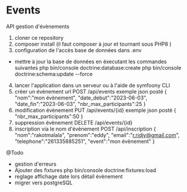 # Events
API gestion d'évènements

1) cloner ce repository
2) composer install (il faut composer à jour et tournant sous PHP8 )
3) configuration de l'accès base de données dans .env
 * mettre à jour la base de données en éxecutant les commandes suivantes 
 php bin/console doctrine:database:create
 php bin/console doctrine:schema:update --force
4) lancer l'application dans un serveur ou à l'aide de symfoony CLI
5) créer un évènement
url POST /api/events
exemple json posté
{
"nom":"mon évènement",
"date_debut":"2023-06-03",
"date_fin":"2023-06-03",
"nbr_max_participants":25
}
6) modification évènement
PUT /api/events/{id}
exemple json posté
{
"nbr_max_participants":50
}
7) suppression évènement
DELETE /api/events/{id}
8) inscription via le nom d'évènement
POST /api/inscription
{
"nom":"rakotmalala",
"prenom":"eddy",
"email":"r.ridjy@gmail.com",
"telephone":"261335885251",
"event":"mon évènement"
}

@Todo
- gestion d'erreurs
- Ajouter des fixtures
php bin/console doctrine:fixtures:load
- reglage affichage date lors détail évènement
- migrer vers postgreSQL

